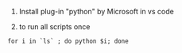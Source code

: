 1. Install plug-in "python" by Microsoft  in vs code 

1. to run all scripts once 

```
for i in `ls` ; do python $i; done
```
